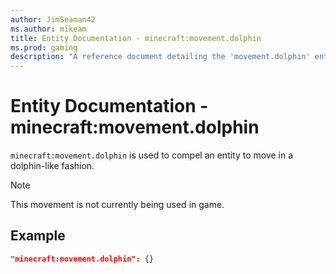 ```yaml
---
author: JimSeaman42
ms.author: mikeam
title: Entity Documentation - minecraft:movement.dolphin
ms.prod: gaming
description: "A reference document detailing the 'movement.dolphin' entity component"
---
```


# Entity Documentation - minecraft:movement.dolphin

`minecraft:movement.dolphin` is used to compel an entity to move in a dolphin-like fashion.

> [!NOTE]
> This movement is not currently being used in game.

## Example

```json
"minecraft:movement.dolphin": {}
```
